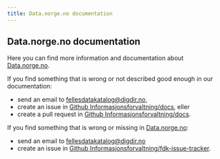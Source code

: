 ```yaml
---
title: Data.norge.no documentation
---
```


## Data.norge.no documentation

Here you can find more information and documentation about [Data.norge.no](/data.norge.no).

If you find something that is wrong or not described good enough in our documentation:

* send an email to [fellesdatakatalog@digdir.no](mailto:fellesdatakatalog@digdir.no),
* create an issue in [Github Informasjonsforvaltning/docs](https://github.com/Informasjonsforvaltning/docs/issues), eller
* create a pull request in [Github Informasjonsforvaltning/docs](https://github.com/Informasjonsforvaltning/docs/pulls).


If you find something that is wrong or missing in [Data.norge.no](https://data.norge.no):

* send an email to [fellesdatakatalog@digdir.no](mailto:fellesdatakatalog@digdir.no)
* create an issue in [Github Informasjonsforvaltning/fdk-issue-tracker](https://github.com/Informasjonsforvaltning/fdk-issue-tracker/issues).
